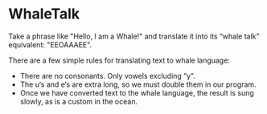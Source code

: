 # WhaleTalk

Take a phrase like "Hello, I am a Whale!" and translate it into its “whale talk” equivalent: "EEOAAAEE".

There are a few simple rules for translating text to whale language:

- There are no consonants. Only vowels excluding “y”.
- The u‘s and e‘s are extra long, so we must double them in our program.
- Once we have converted text to the whale language, the result is sung slowly, as is a custom in the ocean.
